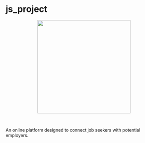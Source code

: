 # js_project

<p align="center">
    <img src="" height="300px">
  </a>
</p>

&nbsp;

An online platform designed to connect job seekers with potential employers.
<!-- prettier-ignore-end -->
